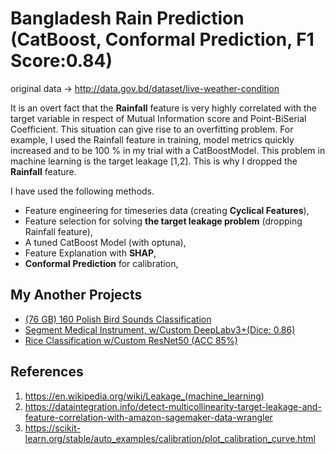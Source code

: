# Bangladesh Rain Prediction (CatBoost, Conformal Prediction, F1 Score:0.84)

original data -> http://data.gov.bd/dataset/live-weather-condition

It is an overt fact that the <b>Rainfall</b> feature is very highly correlated with the target variable in respect of Mutual Information score and Point-BiSerial Coefficient. This situation can give rise to an overfitting problem. For example, I used  the Rainfall feature in training, model metrics quickly increased and to be 100 % in my trial with a CatBoostModel. This problem in machine learning is the target leakage [1,2]. This is why I dropped the <b>Rainfall</b> feature.

I have used the following methods.

* Feature engineering for timeseries data (creating <b>Cyclical Features</b>),
* Feature selection for solving <b>the target leakage problem</b> (dropping Rainfall feature),
* A tuned CatBoost Model (with optuna),
* Feature Explanation with <b>SHAP</b>,
* <b>Conformal Prediction</b> for calibration,


## My Another Projects
* [(76 GB) 160 Polish Bird Sounds Classification](https://www.kaggle.com/code/banddaniel/76-gb-160-polish-bird-sounds-classification)
* [Segment Medical Instrument, w/Custom DeepLabv3+(Dice: 0.86)](https://www.kaggle.com/code/banddaniel/segment-medical-instrument-deeplabv3-dice-0-86)
* [Rice Classification w/Custom ResNet50 (ACC 85%)](https://www.kaggle.com/code/banddaniel/rice-classification-w-custom-resnet50-acc-85)


## References
1. https://en.wikipedia.org/wiki/Leakage_(machine_learning)
2. https://dataintegration.info/detect-multicollinearity-target-leakage-and-feature-correlation-with-amazon-sagemaker-data-wrangler
3. https://scikit-learn.org/stable/auto_examples/calibration/plot_calibration_curve.html
